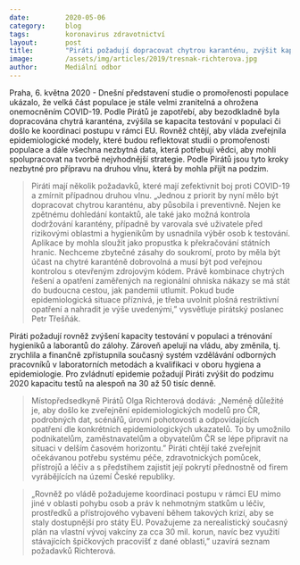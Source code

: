 ```yaml
---
date:         2020-05-06
category:     blog
tags:         koronavirus zdravotnictví
layout:       post
title:        "Piráti požadují dopracovat chytrou karanténu, zvýšit kapacitu testování a zveřejnit epidemiologické modely"
image:        /assets/img/articles/2019/tresnak-richterova.jpg
author:       Mediální odbor
--- 
```




Praha, 6. května 2020 - Dnešní představení studie o promořenosti populace ukázalo, že velká část populace je stále velmi zranitelná a ohrožena onemocněním COVID-19. Podle Pirátů je zapotřebí, aby bezodkladně byla dopracována chytrá karanténa, zvýšila se kapacita testování v populaci či došlo ke koordinaci postupu v rámci EU. Rovněž chtějí, aby vláda zveřejnila epidemiologické modely, které budou reflektovat studii o promořenosti populace a dále všechna nezbytná data, která potřebují vědci, aby mohli spolupracovat na tvorbě nejvhodnější strategie. Podle Pirátů jsou tyto kroky nezbytné pro přípravu na druhou vlnu, která by mohla přijít na podzim.

> Piráti mají několik požadavků, které mají zefektivnit boj proti COVID-19 a zmírnit případnou druhou vlnu. „Jednou z priorit by nyní mělo být dopracovat chytrou karanténu, aby působila i preventivně. Nejen ke zpětnému dohledání kontaktů, ale také jako možná kontrola dodržování karantény, případně by varovala své uživatele před rizikovými oblastmi a hygienikům by usnadnila výběr osob k testování. Aplikace by mohla sloužit jako propustka k překračování státních hranic. Nechceme zbytečné zásahy do soukromí, proto by měla být účast na chytré karanténě dobrovolná a musí být pod veřejnou kontrolou s otevřeným zdrojovým kódem. Právě kombinace chytrých řešení a opatření zaměřených na regionální ohniska nákazy se má stát do budoucna cestou, jak pandemii utlumit. Pokud bude epidemiologická situace příznivá, je třeba uvolnit plošná restriktivní opatření a nahradit je výše uvedenými,” vysvětluje pirátský poslanec Petr Třešňák.

Piráti požadují rovněž zvýšení kapacity testování v populaci a trénování hygieniků a laborantů do zálohy. Zároveň apelují na vládu, aby změnila, tj. zrychlila a finančně zpřístupnila současný systém vzdělávání odborných pracovníků v laboratorních metodách a kvalifikaci v oboru hygiena a epidemiologie. Pro zvládnutí epidemie požadují Piráti zvýšit do podzimu 2020 kapacitu testů na alespoň na 30 až 50 tisíc denně.

> Místopředsedkyně Pirátů Olga Richterová dodává: „Neméně důležité je, aby došlo ke zveřejnění epidemiologických modelů pro ČR, podrobných dat, scénářů, úrovní pohotovosti a odpovídajících opatření dle konkrétních epidemiologických ukazatelů. To by umožnilo podnikatelům, zaměstnavatelům a obyvatelům ČR se lépe připravit na situaci v delším časovém horizontu.” Piráti chtějí také zveřejnit očekávanou potřebu systému péče, zdravotnických pomůcek, přístrojů a léčiv a s předstihem zajistit její pokrytí přednostně od firem vyrábějících na území České republiky. 

> „Rovněž po vládě požadujeme koordinaci postupu v rámci EU mimo jiné v oblasti pohybu osob a práv k nehmotným statkům u léčiv, prostředků a přístrojového vybavení během takových krizí, aby se staly dostupnější pro státy EU. Považujeme za nerealistický současný plán na vlastní vývoj vakcíny za cca 30 mil. korun, navíc bez využití stávajících špičkových pracovišť z dané oblasti,” uzavírá seznam požadavků Richterová.


